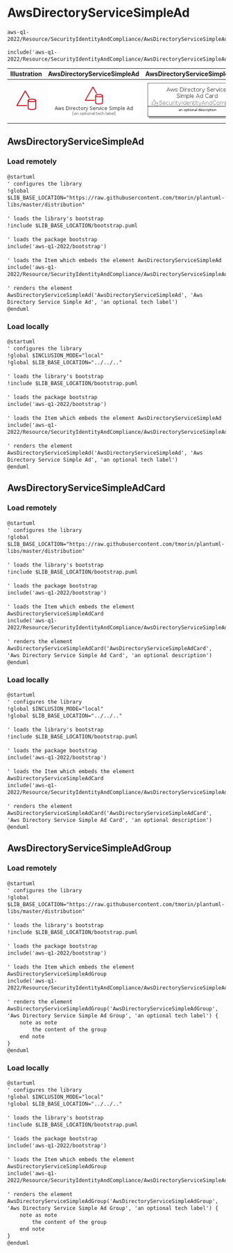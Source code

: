 # AwsDirectoryServiceSimpleAd


```text
aws-q1-2022/Resource/SecurityIdentityAndCompliance/AwsDirectoryServiceSimpleAd
```

```text
include('aws-q1-2022/Resource/SecurityIdentityAndCompliance/AwsDirectoryServiceSimpleAd')
```



| Illustration | AwsDirectoryServiceSimpleAd | AwsDirectoryServiceSimpleAdCard | AwsDirectoryServiceSimpleAdGroup |
| :---: | :---: | :---: | :---: |
| ![illustration for Illustration](../../../aws-q1-2022/Resource/SecurityIdentityAndCompliance/AwsDirectoryServiceSimpleAd.png) | ![illustration for AwsDirectoryServiceSimpleAd](../../../aws-q1-2022/Resource/SecurityIdentityAndCompliance/AwsDirectoryServiceSimpleAd.Local.png) | ![illustration for AwsDirectoryServiceSimpleAdCard](../../../aws-q1-2022/Resource/SecurityIdentityAndCompliance/AwsDirectoryServiceSimpleAdCard.Local.png) | ![illustration for AwsDirectoryServiceSimpleAdGroup](../../../aws-q1-2022/Resource/SecurityIdentityAndCompliance/AwsDirectoryServiceSimpleAdGroup.Local.png) |




## AwsDirectoryServiceSimpleAd

### Load remotely
```plantuml
@startuml
' configures the library
!global $LIB_BASE_LOCATION="https://raw.githubusercontent.com/tmorin/plantuml-libs/master/distribution"

' loads the library's bootstrap
!include $LIB_BASE_LOCATION/bootstrap.puml

' loads the package bootstrap
include('aws-q1-2022/bootstrap')

' loads the Item which embeds the element AwsDirectoryServiceSimpleAd
include('aws-q1-2022/Resource/SecurityIdentityAndCompliance/AwsDirectoryServiceSimpleAd')

' renders the element
AwsDirectoryServiceSimpleAd('AwsDirectoryServiceSimpleAd', 'Aws Directory Service Simple Ad', 'an optional tech label')
@enduml
```

### Load locally
```plantuml
@startuml
' configures the library
!global $INCLUSION_MODE="local"
!global $LIB_BASE_LOCATION="../../.."

' loads the library's bootstrap
!include $LIB_BASE_LOCATION/bootstrap.puml

' loads the package bootstrap
include('aws-q1-2022/bootstrap')

' loads the Item which embeds the element AwsDirectoryServiceSimpleAd
include('aws-q1-2022/Resource/SecurityIdentityAndCompliance/AwsDirectoryServiceSimpleAd')

' renders the element
AwsDirectoryServiceSimpleAd('AwsDirectoryServiceSimpleAd', 'Aws Directory Service Simple Ad', 'an optional tech label')
@enduml
```

## AwsDirectoryServiceSimpleAdCard

### Load remotely
```plantuml
@startuml
' configures the library
!global $LIB_BASE_LOCATION="https://raw.githubusercontent.com/tmorin/plantuml-libs/master/distribution"

' loads the library's bootstrap
!include $LIB_BASE_LOCATION/bootstrap.puml

' loads the package bootstrap
include('aws-q1-2022/bootstrap')

' loads the Item which embeds the element AwsDirectoryServiceSimpleAdCard
include('aws-q1-2022/Resource/SecurityIdentityAndCompliance/AwsDirectoryServiceSimpleAd')

' renders the element
AwsDirectoryServiceSimpleAdCard('AwsDirectoryServiceSimpleAdCard', 'Aws Directory Service Simple Ad Card', 'an optional description')
@enduml
```

### Load locally
```plantuml
@startuml
' configures the library
!global $INCLUSION_MODE="local"
!global $LIB_BASE_LOCATION="../../.."

' loads the library's bootstrap
!include $LIB_BASE_LOCATION/bootstrap.puml

' loads the package bootstrap
include('aws-q1-2022/bootstrap')

' loads the Item which embeds the element AwsDirectoryServiceSimpleAdCard
include('aws-q1-2022/Resource/SecurityIdentityAndCompliance/AwsDirectoryServiceSimpleAd')

' renders the element
AwsDirectoryServiceSimpleAdCard('AwsDirectoryServiceSimpleAdCard', 'Aws Directory Service Simple Ad Card', 'an optional description')
@enduml
```

## AwsDirectoryServiceSimpleAdGroup

### Load remotely
```plantuml
@startuml
' configures the library
!global $LIB_BASE_LOCATION="https://raw.githubusercontent.com/tmorin/plantuml-libs/master/distribution"

' loads the library's bootstrap
!include $LIB_BASE_LOCATION/bootstrap.puml

' loads the package bootstrap
include('aws-q1-2022/bootstrap')

' loads the Item which embeds the element AwsDirectoryServiceSimpleAdGroup
include('aws-q1-2022/Resource/SecurityIdentityAndCompliance/AwsDirectoryServiceSimpleAd')

' renders the element
AwsDirectoryServiceSimpleAdGroup('AwsDirectoryServiceSimpleAdGroup', 'Aws Directory Service Simple Ad Group', 'an optional tech label') {
    note as note
        the content of the group
    end note
}
@enduml
```

### Load locally
```plantuml
@startuml
' configures the library
!global $INCLUSION_MODE="local"
!global $LIB_BASE_LOCATION="../../.."

' loads the library's bootstrap
!include $LIB_BASE_LOCATION/bootstrap.puml

' loads the package bootstrap
include('aws-q1-2022/bootstrap')

' loads the Item which embeds the element AwsDirectoryServiceSimpleAdGroup
include('aws-q1-2022/Resource/SecurityIdentityAndCompliance/AwsDirectoryServiceSimpleAd')

' renders the element
AwsDirectoryServiceSimpleAdGroup('AwsDirectoryServiceSimpleAdGroup', 'Aws Directory Service Simple Ad Group', 'an optional tech label') {
    note as note
        the content of the group
    end note
}
@enduml
```

